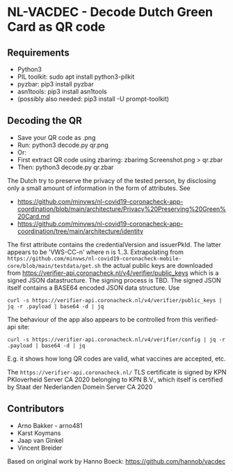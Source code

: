 NL-VACDEC - Decode Dutch Green Card as QR code
==============================================

Requirements
------------
* Python3
* PIL toolkit: sudo apt install python3-pilkit
* pyzbar: pip3 install pyzbar
* asn1tools: pip3 install asn1tools 
* (possibly also needed: pip3 install -U prompt-toolkit)

Decoding the QR
---------------
- Save your QR code as .png
- Run: python3 decode.py qr.png
- Or:
- First extract QR code using zbarimg: zbarimg Screenshot.png > qr.zbar
- Then: python3 decode.py qr.zbar

The Dutch try to preserve the privacy of the tested person, 
by disclosing only a small amount of information in the form of attributes. See

* https://github.com/minvws/nl-covid19-coronacheck-app-coordination/blob/main/architecture/Privacy%20Preserving%20Green%20Card.md
* https://github.com/minvws/nl-covid19-coronacheck-app-coordination/tree/main/architecture/identity

The first attribute contains the credentialVersion and issuerPkId. The latter appears to be 'VWS-CC-n' 
where n is 1..3. Extrapolating from `https://github.com/minvws/nl-covid19-coronacheck-mobile-core/blob/main/testdata/get.sh` the actual public keys are downloaded from https://verifier-api.coronacheck.nl/v4/verifier/public_keys which is a signed JSON datastructure. The signing process is TBD. The signed JSON itself contains a BASE64 encoded JSON data structure. Use
```
curl -s https://verifier-api.coronacheck.nl/v4/verifier/public_keys | jq -r .payload | base64 -d | jq
```

The behaviour of the app also appears to be controlled from this verified-api site: 
```
curl -s https://verifier-api.coronacheck.nl/v4/verifier/config | jq -r .payload | base64 -d | jq 
```
E.g. it shows how long QR codes are valid, what vaccines are accepted, etc.

The `https://verifier-api.coronacheck.nl/` TLS certificate is signed by KPN PKIoverheid Server CA 2020
belonging to KPN B.V., which itself is certified by Staat der Nederlanden Domein Server CA 2020


Contributors
------------
- Arno Bakker  - arno481
- Karst Koymans 
- Jaap van Ginkel
- Vincent Breider

Based on original work by Hanno Boeck: https://github.com/hannob/vacdec
